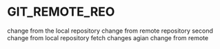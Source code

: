 # GIT_REMOTE_REO
change from the local repository
change from remote repository
second change from local repository
fetch changes 
agian change from remote
